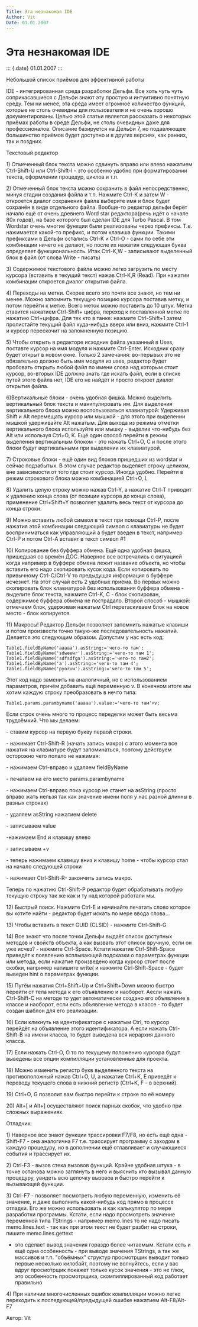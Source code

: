 ```yaml
---
Title: Эта незнакомая IDE
Author: Vit
Date: 01.01.2007
---
```



Эта незнакомая IDE
==================

::: {.date}
01.01.2007
:::

Небольшой список приёмов для эффективной работы

IDE - интегрированная среда разработки Дельфи. Все хоть чуть чуть
соприкасавшиеся с Дельфи знают эту простую и интуитивно понятную среду.
Тем ни менее, эта среда имеет огромное количество функций, которые не
столь очевидны для пользователя и не очень хорошо документированы. Целью
этой статьи является рассказать о некоторых приёмах работы в среде
Дельфи, не столь очевидных даже для профессионалов. Описание базируется
на Дельфи 7, но подавляющее большинство приёмов будет доступно и в
других версиях, как ранних, так и поздних.

Текстовый редактор

1\) Отмеченный блок текста можно сдвинуть вправо или влево нажатием
Ctrl-Shift-U или Ctrl-Shift-I - это особенно удобно при форматировании
текста, оформлении процедур, циклов и т.п.

2\) Отмеченный блок текста можно сохранить в файл непосредственно, минуя
стадии создания файла и т.п. Нажмите Ctrl-K и затем W - откроется диалог
сохранения файла выберите имя и блок будет сохранён в виде отдельного
файла. Вообще-то редактор дельфи берёт начало ещё от очень древнего Word
star редактора(речь идёт о начале 80х годов), на базе которого был
сделан IDE для Turbo Pascal. В том Wordstar очень многие функции были
реализованы через префиксы. Т.е. нажимается какой-то префикс, и потом
клавиша функции. Такими префиксами в Дельфи остались Ctrl-K и Ctrl-O -
сами по себе эти комбинации ничего не делают, но после их нажатия
следующая буква определяет функциональность. Итак Ctrl-K,W - записывают
выделенный блок в файл (от слова Write - писать)

3\) Содержимое текстового файла можно легко загрузить по месту курсора
(вставить в текущий текст) нажав Ctrl-K,R (Read). При нажатии комбинации
откроется диалог открытия файла.

4\) Переходы на метки. Скорее всего это почти все знают, но тем ни менее.
Можно запомнить текущую позицию курсора поставив метку, и потом перейти
к метке. Всего меток можно поставить до 10 штук. Метка ставится нажатием
Ctrl-Shift+ цифра, переход к поставленной метке по нажатию Ctrl+цифра.
Для тех кто в танке: нажмите Ctrl-Shift+1 затем пролистайте текущий файл
куда-нибудь вверх или вниз, нажмите Ctrl-1 и курсор перескочит на
запомненную позицию.

5\) Чтобы открыть в редакторе исходник файла указанный в Uses, поставте
курсор на имя модуля и нажмите Ctrl-Enter. Исходник сразу будет открыт в
новом окне. Только 2 замечания: во-перывых это не обязательно должно
быть имя модуля из uses, редактор будет пробовать открыть любой файл по
имени слова над которым стоит курсор, во-вторых IDE должно знать где
искать файл, если в списке путей этого файла нет, IDE его не найдёт и
просто откроет диалог открытия файла.

6)Вертикальные блоки - очень удобная фишка. Можно выделить вертикальный
блок текста и манипулировать им. Для выделения вертикального блока можно
воспользоваться клавиатурой: Удерживая Shift и Alt перемещать курсор или
мышкой - для этого при выделении мышкой удерживайте Alt нажатым. Для
выхода из режима отметки вертикального блока используйте или мышку -
выделив что-нибудь без Alt или используя Ctrl+O, K. Ещё один способ
перейти в режим выделения вертикальным блоком - это нажать Ctrl+O, C и
после этого блоки будут вертикальными при выделении их клавиатурой.

7\) Строковые блоки - ещё один вид блоков пришедших из wordstar и сейчас
подзабытых. В этом случае редактор выделяет строку целиком, вне
зависимости от того где стоит курсор. Иногда удобно. Перейти в режим
строкового блока можно комбинацией Ctrl+O, L

8\) Удалить целую строку можно нажав Ctrl-Y, а нажатие Ctrl-T приводит к
удалению конца слова (от позиции курсора до конца слова), применение
Ctrl+Shift+Y позволяет удалить весь текст от курсора до конца строки.

9\) Можно вставить любой символ в текст при помощи Ctrl-P, после нажатия
этой комбинации следующий символ с клавиатуры не будет восприниматься
как управляющий а будет введен в текст, например Ctrl-P и потом Ctrl-A
вставят в текст символ \#1

10\) Копирование без буффера обмена. Ещё одна удобная фишка, пришедшая со
времён ДОС. Наверное все встречались с ситуацией когда например в
буффере обмена лежит название объекта, но чтобы вставить его надо
скопировать кусок кода. Если копировать по привычному Ctrl-C/Ctrl-V то
предыдущая информация в буффере исчезнет. На этот случай есть 2 удобных
приёма. Во первых можно скопировать блок клавиатурой без использования
буффера обмена - выделите блок текста, нажмите Ctrl-K, C - блок
скопирован, содержимое буффера обмена не пострадало. Второй способ -
мышкой: отмечаем блок, удерживая нажатым Ctrl перетаскиваем блок на
новое место - блок копируется.

11\) Макросы! Редактор Дельфи позволяет запомнить нажатые клавиши и потом
произвести точно такую-же последовательность нажатий. Делается это
следующим образом. Допустим у нас есть код:

    Table1.fieldByName('aaaaa').asString:='чего-то там';
    Table1.fieldByName('sdweewr').asString:='чего-то там 1';
    Table1.fieldByName('sdfsdfga').asString:='чего-то там2';
    Table1.fieldByName('a').asString:='чего-то там 4';
    Table1.fieldByName('pyoruw').asString:='чего-то там 5';

Этот код надо заменить на аналогичный, но с использованием параметров,
причём добавить ещё переменную v. В конечном итоге мы хотим каждую
строку преобразовать в нечто типа:

    Table1.params.parambyname('aaaaa').value:='чего-то там'+v;

Если строк очень много то процесс переделки может быть весьма
трудоёмкий. Что мы делаем:

\- ставим курсор на первую букву первой строки.

\- нажимает Ctrl-Shift-R (начать запись макро) с этого момента все
нажатия на клавиатуре будут запоминаться, поэтому действуем осторожно
чего попало не нажимая:

\- нажимаем Ctrl-вправо и удаляем fieldByName

\- печатаем на его место params.parambyname

\- нажимаем Ctrl-вправо пока курсор не станет на asString (просто вправо
жать нельзя так как значение имени поля у нас разной длинны в разных
строках)

\- удаляем asString нажатием delete

\- записываем value

-нажимаем End и клавишу влево

\- записываем +v

\- теперь нажимаем клавишу вниз и клавишу home - чтобы курсор стал на
начало следующей строки

\- нажимает Ctrl-Shift-R- закончить запись макро.

Теперь по нажатию Ctrl-Shift-P редактор будет обрабатывать любую текущую
строку так же как и ту над которой работали мы.

12\) Быстрый поиск. Нажмите Ctrl-E и начинайте печатать слово которое вы
хотите найти - редактор будет искать по мере ввода слова...

13\) Чтобы вставить в текст GUID (CLSID) - нажмите Ctrl-Shift-G

14\) Все знают что после точки Дельфи выдаёт список доступных методов и
свойств объекта, а как вызвать этот список вручную, если он уже исчез? -
нажмите Ctrl-Space. Кстати нажатие Ctrl-Shift-Space приведёт к появлению
всплывающей подсказки о параметрах функции или метода, если нажатие
произведено когда курсор стоит после скобки, например напишите write( и
нажмите Ctrl-Shift-Space - будет выведен hint о параметрах функции.

15\) Путём нажатия Ctrl+Shift+Up и Ctrl+Shift+Down можно быстро перейти
от тела метода к его объявлению и наоборот. Аесли нажать Ctrl-Shift-C на
методе то удет автоматически создано его объявление в классе и наоборот,
если есть объявление метода в классе - то будет создан шаблон для его
реализации.

16\) Если кликнуть на идентификаторе с нажатым Ctrl, то курсор перейдёт
на объявление этого идентификатора. А если нажать Ctrl-Shift-B на имени
класса, то будет выведена вся иерархия данного класса.

17\) Если нажать Ctrl-O, O то по текущему положению курсора будут
выведены все опции компилляции установленные для проекта.

18\) Можно изменить регистр букв выделенного текста на противоположный
нажав Ctrl+O, U, а нажатие Ctrl+K, E приведёт к переводу текущего слова
в нижний регистр (Ctrl+K, F - в верхний).

19\) Ctrl+O, G позволит вам быстро перейти к строке по её номеру

20\) Alt+\[ и Alt+\] осуществляют поиск парных скобок, что удобно при
сложных выражениях.

Отладчик:

1\) Наверное все знают функции трассировки F7/F8, но есть ещё одна -
Shift-F7 - она аналогична F7 т.е. трассирует программу с заходом в
каждую процедуру, но в дополнении ещё отлавливает и случающиеся события
и трассирует их.

2\) Ctrl-F3 - вызов стека вызовов функций. Крайне удобная штука - в точке
останова можно заглянуть в него и выяснить кто вызывал данную процедуру,
увидеть всю цепочку вызовов и быстро перейти к вызывающей функции.

3\) Ctrl-F7 - позволяет посмотреть любую переменную, изменить её
значение, и даже выполнить какой-нибудь код прямо в процессе отладки.
Его же можно использовать и как калькулятор по мере разработки
программы. Кстати, если надо просмотреть значение переменной типа
TStrings - например memo.lines то не надо писать memo.lines.text - так
как при этом текст не будет разбит на строки, пишите memo.lines.gettext
- это сделает вывод значения гораздо более читаемым. Кстати есть и ещё
одна особенность - при выводе значения TStrings, а так же массивов и
т.п. \"объёмных\" структур просмотрщик выводит только первые несколько
килобайт, поэтому не волнуйтесь, если у вас вдруг просмотрщик покажет
только кусок значения - это не глюк, это особенность просмотрщика,
скомпиллированный код работает правильно

4\) При наличии многочисленных ошибок компилляции можно легко переходить
к последующей/предыдущей ошибке нажатием Alt-F8/Alt-F7

Автор: Vit
